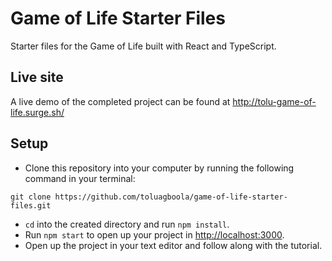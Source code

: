 # Game of Life Starter Files

Starter files for the Game of Life built with React and TypeScript.

## Live site

A live demo of the completed project can be found at http://tolu-game-of-life.surge.sh/

## Setup

- Clone this repository into your computer by running the following command in your terminal:

```
git clone https://github.com/toluagboola/game-of-life-starter-files.git
```

- `cd` into the created directory and run `npm install`.
- Run `npm start` to open up your project in [http://localhost:3000](http://localhost:3000).
- Open up the project in your text editor and follow along with the tutorial.
